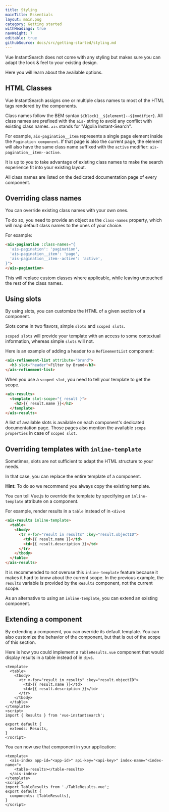 ```yaml
---
title: Styling
mainTitle: Essentials
layout: main.pug
category: Getting started
withHeadings: true
navWeight: 7
editable: true
githubSource: docs/src/getting-started/styling.md
---
```


Vue InstantSearch does not come with any styling but makes sure you can adapt the look & feel to your existing design.

Here you will learn about the available options.

## HTML Classes

Vue InstantSearch assigns one or multiple class names to most of the HTML tags rendered by the components.

Class names follow the BEM syntax `${block}__${element}--${modifier}`. 
All class names are prefixed with the `ais-` string to avoid any conflict with existing class names.
`ais` stands for "Algolia Instant-Search".

For example, `ais-pagination__item` represents a single page element inside the `Pagination component`.
If that page is also the current page, the element will also have the same class name suffixed with the `active` modifier: `ais-pagination__item--active`.

It is up to you to take advantage of existing class names to make the search experience fit into your existing layout.

All class names are listed on the dedicated documentation page of every component.

## Overriding class names

You can override existing class names with your own ones.

To do so, you need to provide an object as the `class-names` property, which will map default class names to the ones of your choice.

For example:

```html
<ais-pagination :class-names="{
  'ais-pagination': 'pagination',
  'ais-pagination__item': 'page',
  'ais-pagination__item--active': 'active',
}">
</ais-pagination>
```

This will replace custom classes where applicable, while leaving untouched the rest of the class names.

## Using slots

By using slots, you can customize the HTML of a given section of a component.

Slots come in two flavors, simple `slots` and `scoped slots`.

`scoped slots` will provide your template with an access to some contextual information, whereas simple `slots` will not.

Here is an example of adding a header to a `RefinementList` component:

```html
<ais-refinement-list attribute="brand">
  <h3 slot="header">Filter by Brand</h3>
</ais-refinement-list>
```

When you use a `scoped slot`, you need to tell your template to get the scope.

```html
<ais-results>
  <template slot-scope="{ result }">
    <h2>{{ result.name }}</h2>
  </template>
</ais-results>
```

A list of available slots is available on each component's dedicated documentation page. Those pages also mention the available `scope properties` in case of `scoped slot`.

## Overriding templates with `inline-template`

Sometimes, slots are not sufficient to adapt the HTML structure to your needs.

In that case, you can replace the entire template of a component.

**Hint:** To do so we recommend you always copy the existing template.

You can tell Vue.js to override the template by specifying an `inline-template` attribute on a component.

For example, render results in a `table` instead of in `<div>`s

```html
<ais-results inline-template>
  <table>
    <tbody>
      <tr v-for="result in results" :key="result.objectID">
        <td>{{ result.name }}</td>
        <td>{{ result.description }}</td>
      </tr>
    </tbody>
  </table>
</ais-results>
```

It is recommended to not overuse this `inline-template` feature because it makes it hard to know about the current scope. In the previous example, the `results` variable is provided by the `Results` component, not the current scope.

As an alternative to using an `inline-template`, you can extend an existing component.

## Extending a component

By extending a component, you can override its default template. 
You can also customize the behavior of the component, but that is out of the scope of this section.

Here is how you could implement a `TableResults.vue` component that would display results in a table instead of in `div`s.


```vue
<template>
  <table>
    <tbody>
      <tr v-for="result in results" :key="result.objectID">
        <td>{{ result.name }}</td>
        <td>{{ result.description }}</td>
      </tr>
    </tbody>
  </table>
</template>
<script>
import { Results } from 'vue-instantsearch';

export default {
  extends: Results,
}
</script>
```

You can now use that component in your application:

```vue
<template>
  <ais-index app-id="<app-id>" api-key="<api-key>" index-name="<index-name>">
    <table-results></table-results>
  </ais-index>
</template>
<script>
import TableResults from './TableResults.vue';
export default {
  components: [TableResults],
}
</script>
```






